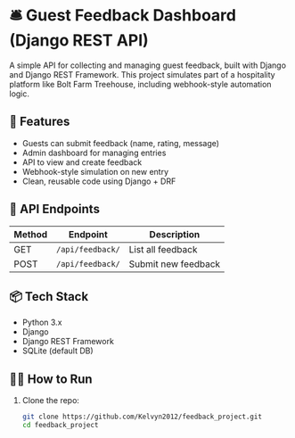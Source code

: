 # 🛎️ Guest Feedback Dashboard (Django REST API)

A simple API for collecting and managing guest feedback, built with Django and Django REST Framework. This project simulates part of a hospitality platform like Bolt Farm Treehouse, including webhook-style automation logic.

## 🚀 Features

- Guests can submit feedback (name, rating, message)
- Admin dashboard for managing entries
- API to view and create feedback
- Webhook-style simulation on new entry
- Clean, reusable code using Django + DRF

## 📸 API Endpoints

| Method | Endpoint            | Description              |
|--------|---------------------|--------------------------|
| GET    | `/api/feedback/`    | List all feedback        |
| POST   | `/api/feedback/`    | Submit new feedback      |

## 📦 Tech Stack

- Python 3.x
- Django
- Django REST Framework
- SQLite (default DB)

## 🧑‍💻 How to Run

1. Clone the repo:
   ```bash
   git clone https://github.com/Kelvyn2012/feedback_project.git
   cd feedback_project
